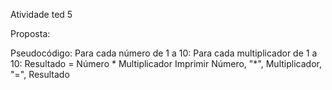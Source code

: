 Atividade ted 5

Proposta: 

Pseudocódigo:
Para cada número de 1 a 10:
    Para cada multiplicador de 1 a 10:
        Resultado = Número * Multiplicador
        Imprimir Número, "*", Multiplicador, "=", Resultado